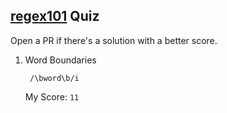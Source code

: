 ## [regex101](https://regex101.com/quiz) Quiz

Open a PR if there's a solution with a better score.

1.  Word Boundaries

         /\bword\b/i

    My Score:&nbsp;`11`
